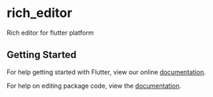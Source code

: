# rich_editor

Rich editor for flutter platform

## Getting Started

For help getting started with Flutter, view our online [documentation](http://flutter.io/).

For help on editing package code, view the [documentation](https://flutter.io/developing-packages/).
